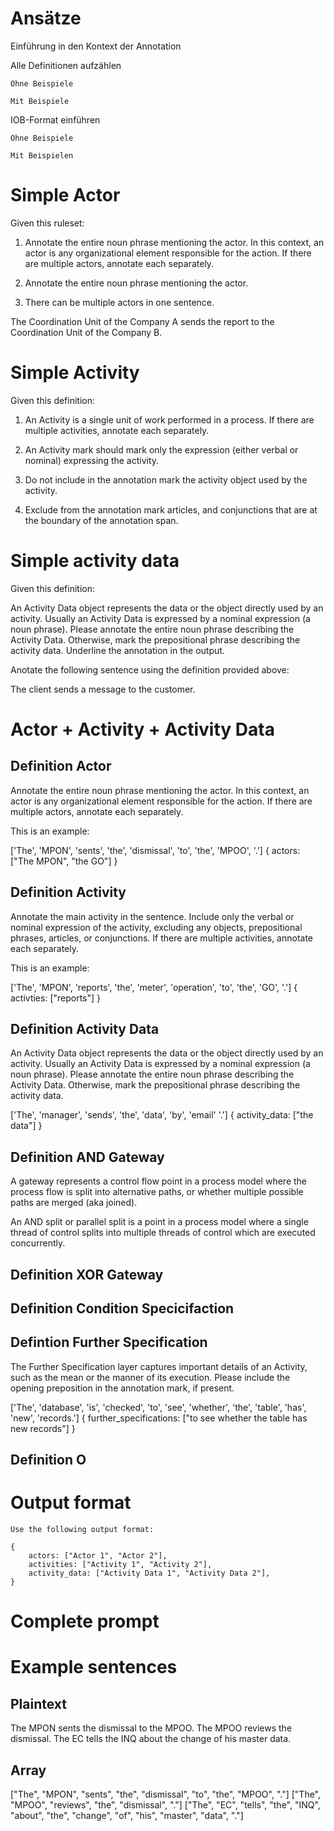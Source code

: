 # Ansätze

Einführung in den Kontext der Annotation

Alle Definitionen aufzählen

    Ohne Beispiele

    Mit Beispiele

IOB-Format einführen

    Ohne Beispiele

    Mit Beispielen

# Simple Actor

Given this ruleset:

1. Annotate the entire noun phrase mentioning the actor. In this context, an actor is any organizational element responsible for the action. If there are multiple actors, annotate each separately.

2. Annotate the entire noun phrase mentioning the actor.

3. There can be multiple actors in one sentence.

The Coordination Unit of the Company A sends the report to the Coordination Unit of the Company B.

# Simple Activity

Given this definition:

1. An Activity is a single unit of work performed in a process. If there are multiple activities, annotate each separately.

2. An Activity mark should mark only the expression (either verbal or nominal) expressing the activity.

3. Do not include in the annotation mark the activity object used by the activity.

4. Exclude from the annotation mark articles, and conjunctions that are at the boundary of the annotation span.

# Simple activity data

Given this definition:

An Activity Data object represents the data or the object directly used by an activity. Usually an Activity Data is expressed by a nominal expression (a noun phrase). Please annotate the entire noun phrase describing the Activity Data. Otherwise, mark the prepositional phrase describing the activity data. Underline the annotation in the output.

Anotate the following sentence using the definition provided above:

The client sends a message to the customer.

# Actor + Activity + Activity Data

## Definition Actor

Annotate the entire noun phrase mentioning the actor. In this context, an actor is any organizational element responsible for the action. If there are multiple actors, annotate each separately.

This is an example:

['The', 'MPON', 'sents', 'the', 'dismissal', 'to', 'the', 'MPOO', '.']
{ actors: ["The MPON", "the GO"] }

## Definition Activity

Annotate the main activity in the sentence. Include only the verbal or nominal expression of the activity, excluding any objects, prepositional phrases, articles, or conjunctions. If there are multiple activities, annotate each separately.

This is an example:

['The', 'MPON', 'reports', 'the', 'meter', 'operation', 'to', 'the', 'GO', '.']
{ activties: ["reports"] }

## Definition Activity Data

An Activity Data object represents the data or the object directly used by an activity. Usually an Activity Data is expressed by a nominal expression (a noun phrase). Please annotate the entire noun phrase describing the Activity Data. Otherwise, mark the prepositional phrase describing the activity data.

['The', 'manager', 'sends', 'the', 'data', 'by', 'email' '.']
{ activity_data: ["the data"] }

## Definition AND Gateway

A gateway represents a control flow point in a process model where the process flow is split into alternative paths, or whether multiple possible paths are merged (aka joined).

An AND split or parallel split is a point in a process model where a single thread of control splits into multiple threads of control which are executed concurrently.

## Definition XOR Gateway

## Definition Condition Specicifaction

## Defintion Further Specification

The Further Specification layer captures important details of an Activity, such as the mean or the manner of its execution. Please include the opening preposition in the annotation mark, if present.

['The', 'database', 'is', 'checked', 'to', 'see', 'whether', 'the', 'table', 'has', 'new', 'records.']
{ further_specifications: ["to see whether the table has new records"] }

## Definition O

# Output format

```
Use the following output format:

{
    actors: ["Actor 1", "Actor 2"],
    activities: ["Activity 1", "Activity 2"],
    activity_data: ["Activity Data 1", "Activity Data 2"],
}
```

# Complete prompt

# Example sentences

## Plaintext

The MPON sents the dismissal to the MPOO.
The MPOO reviews the dismissal.
The EC tells the INQ about the change of his master data.

## Array

["The", "MPON", "sents", "the", "dismissal", "to", "the", "MPOO", "."]
["The", "MPOO", "reviews", "the", "dismissal", "."]
["The", "EC", "tells", "the", "INQ", "about", "the", "change", "of", "his", "master", "data", "."]
